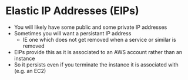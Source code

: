 # Elastic IP Addresses (EIPs)

- You will likely have some public and some private IP addresses
- Sometimes you will want a persistant IP address
  - IE one which does not get removed when a service or similar is removed
- EIPs provide this as it is associated to an AWS account rather than an instance
- So it persists even if you terminate the instance it is associated with (e.g. an EC2)
